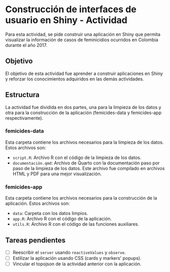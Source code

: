 # Construcción de interfaces de usuario en Shiny - Actividad

Para esta actividad, se pide construir una aplicación en Shiny que permita visualizar la información de casos de feminicidios ocurridos en Colombia durante el año 2017.

## Objetivo

El objetivo de esta actividad fue aprender a construir aplicaciones en Shiny y reforzar los conocimientos adquiridos en las demás actividades.

## Estructura

La actividad fue dividida en dos partes, una para la limpieza de los datos y otra para la construcción de la aplicación (femicides-data y femicides-app respectivamente).

### femicides-data

Esta carpeta contiene los archivos necesarios para la limpieza de los datos. Estos archivos son:

  - `script.R`: Archivo R con el código de la limpieza de los datos.
  - `documentación.qmd`: Archivo de Quarto con la documentación paso por paso de la limpieza de los datos. Este archivo fue compilado en archivos HTML y PDF para una mejor visualización.
  
### femicides-app

Esta carpeta contiene los archivos necesarios para la construcción de la aplicación. Estos archivos son:

  - `data`: Carpeta con los datos limpios.
  - `app.R`: Archivo R con el código de la aplicación.
  - `utils.R`: Archivo R con el código de las funciones auxiliares.

## Tareas pendientes

  - [ ] Reescribir el `server` usando `reactiveValues` y `observe`.
  - [ ] Estilizar la aplicación usando CSS (cards y markers' popups).
  - [ ] Vincular el topojson de la actividad anterior con la aplicación.